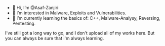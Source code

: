 - 👋 Hi, I’m @Asaf-Zanjiri
- 👀 I’m interested in Malware, Exploits and Vulnerabilities.
- 🌱 I’m currently learning the basics of: C++, Malware-Analysy, Reversing, Pentesting.

I've still got a long way to go, and I don't upload all of my works here. But you can always be sure that i'm always learning.

<!---
Asaf-Zanjiri/Asaf-Zanjiri is a ✨ special ✨ repository because its `README.md` (this file) appears on your GitHub profile.
You can click the Preview link to take a look at your changes.
--->
